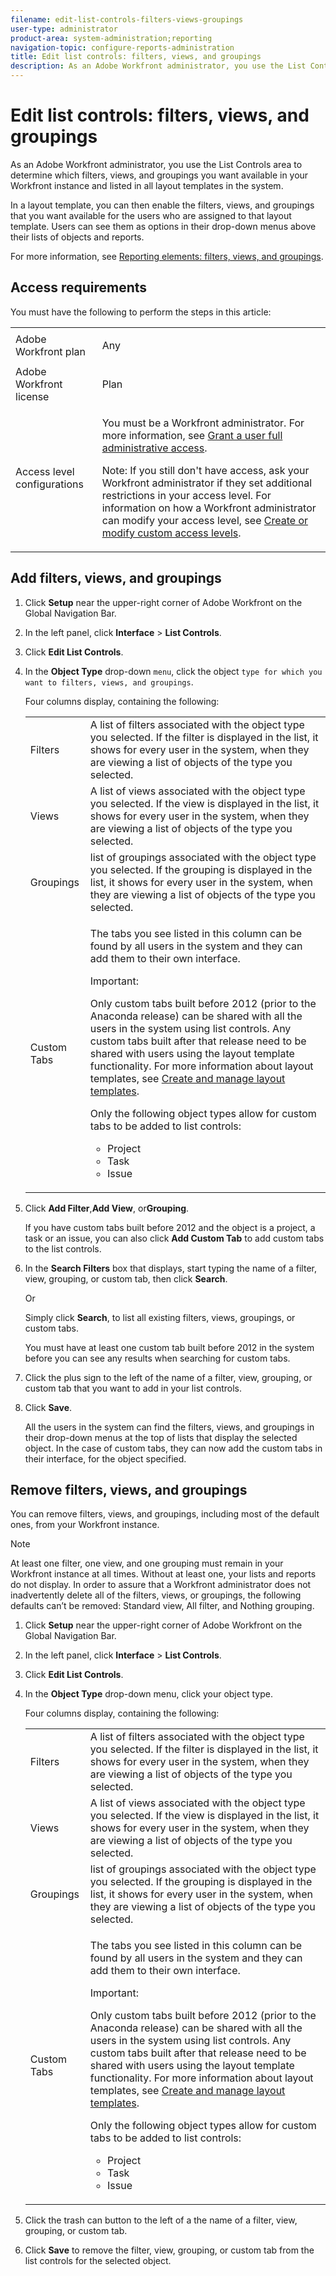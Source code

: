 ```yaml
---
filename: edit-list-controls-filters-views-groupings
user-type: administrator
product-area: system-administration;reporting
navigation-topic: configure-reports-administration
title: Edit list controls: filters, views, and groupings
description: As an Adobe Workfront administrator, you use the List Controls area to determine which filters, views, and groupings you want available in your Workfront instance and listed in all layout templates in the system.
---
```


# Edit list controls: filters, views, and groupings

As an Adobe Workfront administrator, you use the List Controls area to determine which filters, views, and groupings you want available in your Workfront instance and listed in all layout templates in the system.

In a layout template, you can then enable the filters, views, and groupings that you want available for the users who are assigned to that layout template. Users can see them as options in their drop-down menus above their lists of objects and reports.

For more information, see [Reporting elements: filters, views, and groupings](../../../reports-and-dashboards/reports/reporting-elements/reporting-elements-filters-views-groupings.md).

## Access requirements

You must have the following to perform the steps in this article:

<table cellspacing="0"> 
 <col> 
 <col> 
 <tbody> 
  <tr> 
   <td role="rowheader">Adobe Workfront plan</td> 
   <td> <p>Any</p> </td> 
  </tr> 
  <tr> 
   <td role="rowheader">Adobe Workfront license</td> 
   <td> <p>Plan </p> </td> 
  </tr> 
  <tr> 
   <td role="rowheader">Access level configurations</td> 
   <td> <p>You must be a Workfront administrator. For more information, see <a href="../../../administration-and-setup/add-users/configure-and-grant-access/grant-a-user-full-administrative-access.md" class="MCXref xref">Grant a user full administrative access</a>.</p> <p>Note: If you still don't have access, ask your Workfront administrator if they set additional restrictions in your access level. For information on how a Workfront administrator can modify your access level, see <a href="../../../administration-and-setup/add-users/configure-and-grant-access/create-modify-access-levels.md" class="MCXref xref">Create or modify custom access levels</a>.</p> </td> 
  </tr> 
 </tbody> 
</table>

## Add filters, views, and groupings

1. Click **Setup** near the upper-right corner of Adobe Workfront on the Global Navigation Bar.
1. In the left panel, click **Interface** > **List Controls**.  

1. Click **Edit List Controls**.
1. In the **Object Type** drop-down ```menu```, click the object ```type for which you want to filters, views, and groupings```.

   Four columns display, containing the following:

   <table cellspacing="0"> 
    <col> 
    <col> 
    <tbody> 
     <tr> 
      <td role="rowheader">Filters</td> 
      <td>A list of filters associated with the object type you selected. If the filter is displayed in the list, it shows for every user in the system, when they are viewing a list of objects of the type you selected.</td> 
     </tr> 
     <tr> 
      <td role="rowheader">Views</td> 
      <td>A list of views&nbsp;associated with the object type you selected. If the view&nbsp;is displayed in the list, it shows for every user in the system, when they are viewing a list of objects of the type you selected.</td> 
     </tr> 
     <tr> 
      <td role="rowheader">Groupings</td> 
      <td>list of groupings&nbsp;associated with the object type you selected. If the grouping&nbsp;is displayed in the list, it shows for every user in the system, when they are viewing a list of objects of the type you selected.</td> 
     </tr> 
     <tr> 
      <td role="rowheader">Custom Tabs</td> 
      <td> <p>The tabs you see listed in this column can be found by&nbsp;all users in the system&nbsp;and they can add them to their own interface.&nbsp;</p> <p>Important:  <p>Only custom tabs built before 2012 (prior to the Anaconda release) can be shared with all the users in the system using list controls. Any custom tabs built after that release need to be shared with users using the layout template functionality. For more information about layout templates, see <a href="../../../administration-and-setup/customize-workfront/use-layout-templates/create-and-manage-layout-templates.md" class="MCXref xref">Create and manage layout templates</a>.<br></p> <p>Only the following object types allow for custom tabs to be added to list controls:</p> 
        <ul> 
         <li>Project</li> 
         <li>Task</li> 
         <li>Issue</li> 
        </ul> </p> </td> 
     </tr> 
    </tbody> 
   </table>

1. Click **Add Filter**,**Add View**, or**Grouping**.

   If you have custom tabs built before 2012 and the object is a project, a task or an issue, you can also click **Add Custom Tab** to add custom tabs to the list controls.

1. In the **Search Filters** box that displays, start typing the name of a filter, view, grouping, or custom tab, then click **Search**.

   Or

   Simply click **Search**, to list all existing filters, views, groupings, or custom tabs.&nbsp;

   You must have at least one custom tab built before 2012 in the system before you can see any results when searching for custom tabs.

1. Click the plus sign to the left of the name of a filter, view, grouping, or custom tab that you want to add in your list controls.
1. Click **Save**.

   All the users in the system can find the filters, views, and groupings in their drop-down menus at the top of lists that display the selected object. In the case of custom tabs, they can now add the custom tabs in their interface, for the object specified.&nbsp;

## Remove filters, views, and groupings

You can remove filters, views, and groupings, including most of the default ones, from your Workfront instance.

>[!NOTE]
>
>At least one filter, one view, and one grouping must remain in your Workfront instance at all times. Without at least one, your lists and reports do not display. In order to assure that a Workfront administrator does not inadvertently delete all of the filters, views, or groupings, the following defaults can’t be removed: Standard view, All filter, and Nothing grouping.

1. Click **Setup** near the upper-right corner of Adobe Workfront on the Global Navigation Bar.
1. In the left panel, click **Interface** > **List Controls**.  

1. Click **Edit List Controls**.
1. In the **Object Type** drop-down menu, click your object type.

   Four columns display, containing the following:

   <table cellspacing="0"> 
    <col> 
    <col> 
    <tbody> 
     <tr> 
      <td role="rowheader">Filters</td> 
      <td>A list of filters associated with the object type you selected. If the filter is displayed in the list, it shows for every user in the system, when they are viewing a list of objects of the type you selected.</td> 
     </tr> 
     <tr> 
      <td role="rowheader">Views</td> 
      <td>A list of views&nbsp;associated with the object type you selected. If the view&nbsp;is displayed in the list, it shows for every user in the system, when they are viewing a list of objects of the type you selected.</td> 
     </tr> 
     <tr> 
      <td role="rowheader">Groupings</td> 
      <td>list of groupings&nbsp;associated with the object type you selected. If the grouping&nbsp;is displayed in the list, it shows for every user in the system, when they are viewing a list of objects of the type you selected.</td> 
     </tr> 
     <tr> 
      <td role="rowheader">Custom Tabs</td> 
      <td> <p>The tabs you see listed in this column can be found by&nbsp;all users in the system&nbsp;and they can add them to their own interface.&nbsp;</p> <p>Important:  <p>Only custom tabs built before 2012 (prior to the Anaconda release) can be shared with all the users in the system using list controls. Any custom tabs built after that release need to be shared with users using the layout template functionality. For more information about layout templates, see <a href="../../../administration-and-setup/customize-workfront/use-layout-templates/create-and-manage-layout-templates.md" class="MCXref xref">Create and manage layout templates</a>.<br></p> <p>Only the following object types allow for custom tabs to be added to list controls:</p> 
        <ul> 
         <li>Project</li> 
         <li>Task</li> 
         <li>Issue</li> 
        </ul> </p> </td> 
     </tr> 
    </tbody> 
   </table>

1. Click the trash can button to the left of a the name of a filter, view, grouping, or custom tab.
1. Click **Save** to remove&nbsp;the filter, view, grouping, or custom tab from&nbsp;the list controls for the selected object.

